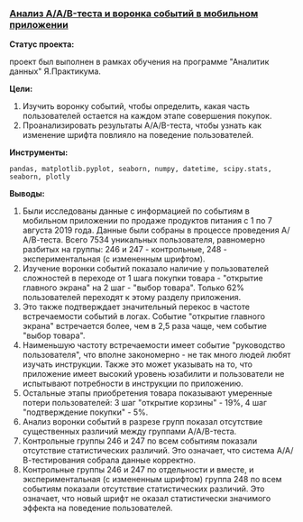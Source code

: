 ### <a href="https://github.com/OJhonny/Data-Analyst-Yandex.Practicum-/blob/main/AB-testing_and_voronka_in_app/%D0%90%D0%BD%D0%B0%D0%BB%D0%B8%D0%B7%20AAB-%D1%82%D0%B5%D1%81%D1%82%D0%B0%20%D0%B8%20%D0%B2%D0%BE%D1%80%D0%BE%D0%BD%D0%BA%D0%B0%20%D1%81%D0%BE%D0%B1%D1%8B%D1%82%D0%B8%D0%B9%20%D0%B2%20%D0%BC%D0%BE%D0%B1%D0%B8%D0%BB%D1%8C%D0%BD%D0%BE%D0%BC%20%D0%BF%D1%80%D0%B8%D0%BB%D0%BE%D0%B6%D0%B5%D0%BD%D0%B8%D0%B8.ipynb" target="blank">Анализ A/A/B-теста и воронка событий в мобильном приложении</a>

**Статус проекта:**

проект был выполнен в рамках обучения на программе "Аналитик данных" Я.Практикума.

**Цели:**

1. Изучить воронку событий, чтобы определить, какая часть пользователей остается на каждом этапе совершения покупок.
2. Проанализировать результаты A/A/B-теста, чтобы узнать как изменение шрифта повлияло на поведение пользователей.

**Инструменты:**

`pandas, matplotlib.pyplot, seaborn, numpy, datetime, scipy.stats, seaborn, plotly`

**Выводы:**
1. Были исследованы данные с информацией по событиям в мобильном приложении по продаже продуктов питания с 1 по 7 августа 2019 года. Данные были собраны в процессе проведения А/А/В-теста. Всего 7534 уникальных пользователя, равномерно разбитых на группы: 246 и 247 - контрольные, 248 - экспериментальная (с измененным шрифтом).
2. Изучение воронки событий показало наличие у пользователей сложностей в переходе от 1 шага покупки товара - "открытие главного экрана" на 2 шаг - "выбор товара". Только 62% пользователей переходят к этому разделу приложения.
3. Это также подтверждает значительный перекос в частоте встречаемости событий в логах. Событие "открытие главного экрана" встречается более, чем в 2,5 раза чаще, чем событие "выбор товара".
4. Наименьшую частоту встречаемости имеет событие "руководство пользователя", что вполне закономерно - не так много людей любят изучать инструкции. Также это может указывать на то, что приложение имеет высокий уровень юзабилити и пользователи не испытывают потребности в инструкции по приложению.
5. Остальные этапы приобретения товара показывают умеренные потери пользователей: 3 шаг "открытие корзины" - 19%, 4 шаг "подтверждение покупки" - 5%.
6. Анализ воронки событий в разрезе групп показал отсутствие существенных различий между группами A/A/B-теста. 
7. Контрольные группы 246 и 247 по всем событиям показали отсутствие статистических различий. Это означает, что система А/А/В-тестирования собрала данные корректно.
8. Контрольные группы 246 и 247 по отдельности и вместе, и экспериментальная (с измененным шрифтом) группа 248 по всем событиям показали отсутствие статистических различий. Это означает, что новый шрифт не оказал статистически значимого эффекта на поведение пользователей. 
